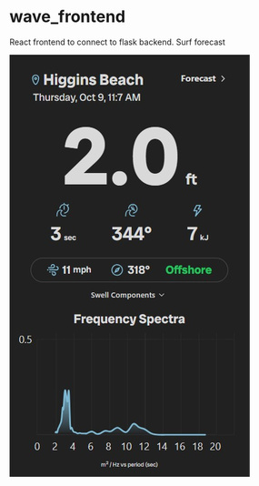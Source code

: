# wave_frontend

React frontend to connect to flask backend. Surf forecast

![SwellHub Screenshot](src/assets/swellhubScrnSht.jpg)
